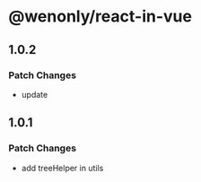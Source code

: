 # @wenonly/react-in-vue

## 1.0.2

### Patch Changes

- update

## 1.0.1

### Patch Changes

- add treeHelper in utils
